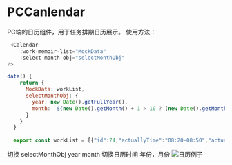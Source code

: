 # PCCanlendar
PC端的日历组件，用于任务排期日历展示。
使用方法：
```javascript
 <Calendar
    :work-memoir-list="MockData"
    :select-month-obj="selectMonthObj"
/>

data() {
    return {
      MockData: workList,
      selectMonthObj: {
        year: new Date().getFullYear(),
        month: `${new Date().getMonth() + 1 > 10 ? (new Date().getMonth() + 1) : '0' + (new Date().getMonth() + 1)}`
      }
    }
  }
  
  export const workList = [{"id":74,"actuallyTime":"08:20-08:50","actuallyFinishTime":"2021-07-02 15:51:08","createTime":"2021-07-02 15:51:08","postTaskVOList":[{"id":270,"postId":1,"level":1,"parentId":0,"taskDesc":"小李测试一","createTime":"2021-06-17 17:27:06","createPersonnel":null,"updateTime":"2021-06-17 17:27:06","updatePersonnel":null,"deleteTime":null,"deletePersonnel":null,"deleteFlag":0},{"id":271,"postId":1,"level":2,"parentId":270,"taskDesc":"小李测试二","createTime":"2021-06-17 17:27:06","createPersonnel":null,"updateTime":"2021-06-17 17:27:06","updatePersonnel":null,"deleteTime":null,"deletePersonnel":null,"deleteFlag":0},{"id":272,"postId":1,"level":3,"parentId":271,"taskDesc":"小李测试三","createTime":"2021-06-17 17:27:06","createPersonnel":null,"updateTime":"2021-06-17 17:27:06","updatePersonnel":null,"deleteTime":null,"deletePersonnel":null,"deleteFlag":0}]}]
```
切换 selectMonthObj year month 切换日历时间 年份，月份
![日历例子](https://p1-juejin.byteimg.com/tos-cn-i-k3u1fbpfcp/f8764beb09e24d1c821a2dbee3663b39~tplv-k3u1fbpfcp-watermark.image)
